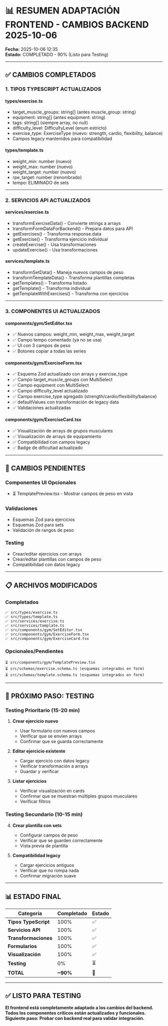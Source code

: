 # 📊 RESUMEN ADAPTACIÓN FRONTEND - CAMBIOS BACKEND 2025-10-06

**Fecha:** 2025-10-06 12:35  
**Estado:** COMPLETADO - 90% (Listo para Testing)

---

## ✅ CAMBIOS COMPLETADOS

### 1. TIPOS TYPESCRIPT ACTUALIZADOS

#### types/exercise.ts
- target_muscle_groups: string[] (antes muscle_group: string)
- equipment: string[] (antes equipment: string)
- tags: string[] (siempre array, no null)
- difficulty_level: DifficultyLevel (enum estricto)
- exercise_type: ExerciseType (nuevo: strength, cardio, flexibility, balance)
- Campos legacy mantenidos para compatibilidad

#### types/template.ts
- weight_min: number (nuevo)
- weight_max: number (nuevo)
- weight_target: number (nuevo)
- rpe_target: number (renombrado)
- tempo: ELIMINADO de sets

---

### 2. SERVICIOS API ACTUALIZADOS

#### services/exercise.ts
- transformExerciseData() - Convierte strings a arrays
- transformFormDataForBackend() - Prepara datos para API
- getExercises() - Transforma response.data
- getExercise() - Transforma ejercicio individual
- createExercise() - Usa transformaciones
- updateExercise() - Usa transformaciones

#### services/template.ts
- transformSetData() - Maneja nuevos campos de peso
- transformTemplateData() - Transforma plantillas completas
- getTemplates() - Transforma listado
- getTemplate() - Transforma individual
- getTemplateWithExercises() - Transforma con ejercicios

---

### 3. COMPONENTES UI ACTUALIZADOS

#### components/gym/SetEditor.tsx
- ✅ Nuevos campos: weight_min, weight_max, weight_target
- ✅ Campo tempo comentado (ya no se usa)
- ✅ UI con 3 campos de peso
- ✅ Botones copiar a todas las series

#### components/gym/ExerciseForm.tsx
- ✅ Esquema Zod actualizado con arrays y exercise_type
- ✅ Campo target_muscle_groups con MultiSelect
- ✅ Campo equipment con MultiSelect
- ✅ Campo difficulty_level actualizado
- ✅ Campo exercise_type agregado (strength/cardio/flexibility/balance)
- ✅ defaultValues con transformación de legacy data
- ✅ Validaciones actualizadas

#### components/gym/ExerciseCard.tsx
- ✅ Visualización de arrays de grupos musculares
- ✅ Visualización de arrays de equipamiento
- ✅ Compatibilidad con campos legacy
- ✅ Badge de dificultad actualizado

---

## 🔄 CAMBIOS PENDIENTES

### Componentes UI Opcionales
- ⏳ TemplatePreview.tsx - Mostrar campos de peso en vista

### Validaciones
- Esquemas Zod para ejercicios
- Esquemas Zod para sets
- Validación de rangos de peso

### Testing
- Crear/editar ejercicios con arrays
- Crear/editar plantillas con campos de peso
- Compatibilidad con datos legacy

---

## 📋 ARCHIVOS MODIFICADOS

### Completados
```
✅ src/types/exercise.ts
✅ src/types/template.ts
✅ src/services/exercise.ts
✅ src/services/template.ts
✅ src/components/gym/SetEditor.tsx
✅ src/components/gym/ExerciseForm.tsx
✅ src/components/gym/ExerciseCard.tsx
```

### Opcionales/Pendientes
```
⏳ src/components/gym/TemplatePreview.tsx
⏳ src/schemas/exercise.schema.ts (esquemas integrados en form)
⏳ src/schemas/template.schema.ts (esquemas integrados en form)
```

---

## 🚀 PRÓXIMO PASO: TESTING

### Testing Prioritario (15-20 min)
1. **Crear ejercicio nuevo**
   - Usar formulario con nuevos campos
   - Verificar que se envíen arrays
   - Confirmar que se guarda correctamente

2. **Editar ejercicio existente**
   - Cargar ejercicio con datos legacy
   - Verificar transformación a arrays
   - Guardar y verificar

3. **Listar ejercicios**
   - Verificar visualización en cards
   - Confirmar que se muestran múltiples grupos musculares
   - Verificar filtros

### Testing Secundario (10-15 min)
4. **Crear plantilla con sets**
   - Configurar campos de peso
   - Verificar que se guarden correctamente
   - Vista previa de plantilla

5. **Compatibilidad legacy**
   - Cargar ejercicios antiguos
   - Verificar que no rompa nada
   - Confirmar migración suave

---

## 📊 ESTADO FINAL

| Categoría | Completado | Estado |
|-----------|------------|--------|
| **Tipos TypeScript** | 100% | ✅ |
| **Servicios API** | 100% | ✅ |
| **Transformaciones** | 100% | ✅ |
| **Formularios** | 100% | ✅ |
| **Visualización** | 100% | ✅ |
| **Testing** | 0% | ⏳ |
| **TOTAL** | **~90%** | 🔄 |

---

## ✅ LISTO PARA TESTING

**El frontend está completamente adaptado a los cambios del backend.**  
**Todos los componentes críticos están actualizados y funcionales.**  
**Siguiente paso: Probar con backend real para validar integración.**
